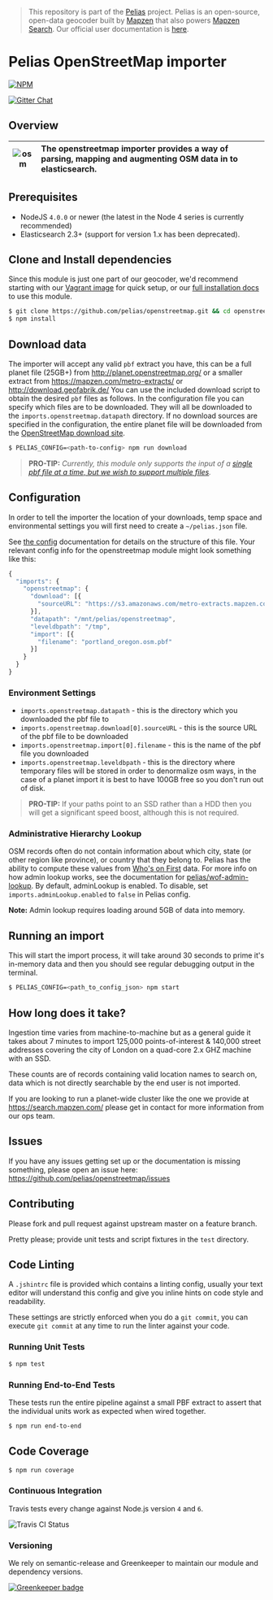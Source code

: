 > This repository is part of the [Pelias](https://github.com/pelias/pelias) project. Pelias is an open-source, open-data geocoder built by [Mapzen](https://www.mapzen.com/) that also powers [Mapzen Search](https://mapzen.com/projects/search). Our official user documentation is [here](https://mapzen.com/documentation/search/).

# Pelias OpenStreetMap importer

[![NPM](https://nodei.co/npm/pelias-openstreetmap.png?downloads=true&stars=true)](https://nodei.co/npm/pelias-openstreetmap)

[![Gitter Chat](https://badges.gitter.im/pelias/pelias.svg)](https://gitter.im/pelias/pelias?utm_source=badge&utm_medium=badge&utm_campaign=pr-badge)

## Overview

| ![osm](http://wiki.openstreetmap.org/w/images/archive/c/c8/20110430164439%21Public-images-osm_logo.png) | The openstreetmap importer provides a way of parsing, mapping and augmenting OSM data in to elasticsearch.         |
| ------------- |:-------------|

## Prerequisites

* NodeJS `4.0.0` or newer (the latest in the Node 4 series is currently recommended)
* Elasticsearch 2.3+ (support for version 1.x has been deprecated).

## Clone and Install dependencies

Since this module is just one part of our geocoder, we'd recommend starting with our [Vagrant image](https://github.com/pelias/vagrant) for quick setup, or our [full installation docs](https://github.com/pelias/pelias-doc/blob/master/installing.md) to use this module.

```bash
$ git clone https://github.com/pelias/openstreetmap.git && cd openstreetmap;
$ npm install
```

## Download data

The importer will accept any valid `pbf` extract you have, this can be a full planet file (25GB+) from http://planet.openstreetmap.org/ or a smaller extract from https://mapzen.com/metro-extracts/ or http://download.geofabrik.de/
You can use the included download script to obtain the desired `pbf` files as follows. In the configuration file you can
specify which files are to be downloaded. They will all be downloaded to the `imports.openstreetmap.datapath` directory.
If no download sources are specified in the configuration, the entire planet file will be downloaded from the
[OpenStreetMap download site](http://planet.openstreetmap.org/pbf/planet-latest.osm.pbf).

```bash
$ PELIAS_CONFIG=<path-to-config> npm run download
```

> __PRO-TIP:__ *Currently, this module only supports the input of a [single pbf file at a time, but we wish to support multiple files](https://github.com/pelias/openstreetmap/issues/55).*

## Configuration

In order to tell the importer the location of your downloads, temp space and environmental settings you will first need to create a `~/pelias.json` file.

See [the config](https://github.com/pelias/config) documentation for details on the structure of this file. Your relevant config info for the openstreetmap module might look something like this:

```javascript
{
  "imports": {
    "openstreetmap": {
      "download": [{
        "sourceURL": "https://s3.amazonaws.com/metro-extracts.mapzen.com/portland_oregon.osm.pbf"
      }],
      "datapath": "/mnt/pelias/openstreetmap",
      "leveldbpath": "/tmp",
      "import": [{
        "filename": "portland_oregon.osm.pbf"
      }]
    }
  }
}
```

### Environment Settings

- `imports.openstreetmap.datapath` - this is the directory which you downloaded the pbf file to
- `imports.openstreetmap.download[0].sourceURL` - this is the source URL of the pbf file to be downloaded
- `imports.openstreetmap.import[0].filename` - this is the name of the pbf file you downloaded
- `imports.openstreetmap.leveldbpath` - this is the directory where temporary files will be stored in order to denormalize osm ways, in the case of a planet import it is best to have 100GB free so you don't run out of disk.

> __PRO-TIP:__ If your paths point to an SSD rather than a HDD then you will get a significant speed boost, although this is not required.


### Administrative Hierarchy Lookup

OSM records often do not contain information about which city, state (or
other region like province), or country that they belong to. Pelias has the
ability to compute these values from [Who's on First](http://whosonfirst.mapzen.com/) data.
For more info on how admin lookup works, see the documentation for
[pelias/wof-admin-lookup](https://github.com/pelias/wof-admin-lookup). By default,
adminLookup is enabled.  To disable, set `imports.adminLookup.enabled` to `false` in Pelias config.

**Note:** Admin lookup requires loading around 5GB of data into memory.

## Running an import

This will start the import process, it will take around 30 seconds to prime it's in-memory data and then you should see regular debugging output in the terminal.

```bash
$ PELIAS_CONFIG=<path_to_config_json> npm start
```

## How long does it take?

Ingestion time varies from machine-to-machine but as a general guide it takes about 7 minutes to import 125,000 points-of-interest & 140,000 street addresses covering the city of London on a quad-core 2.x GHZ machine with an SSD.

These counts are of records containing valid location names to search on, data which is not directly searchable by the end user is not imported.

If you are looking to run a planet-wide cluster like the one we provide at https://search.mapzen.com/ please get in contact for more information from our ops team.

## Issues

If you have any issues getting set up or the documentation is missing something, please open an issue here: https://github.com/pelias/openstreetmap/issues

## Contributing

Please fork and pull request against upstream master on a feature branch.

Pretty please; provide unit tests and script fixtures in the `test` directory.

## Code Linting

A `.jshintrc` file is provided which contains a linting config, usually your text editor will understand this config and give you inline hints on code style and readability.

These settings are strictly enforced when you do a `git commit`, you can execute `git commit` at any time to run the linter against your code.

### Running Unit Tests

```bash
$ npm test
```

### Running End-to-End Tests

These tests run the entire pipeline against a small PBF extract to assert that the individual units work as expected when wired together.

```bash
$ npm run end-to-end
```

## Code Coverage

```bash
$ npm run coverage
```

### Continuous Integration

Travis tests every change against Node.js version `4` and `6`.

![Travis CI Status](https://travis-ci.org/pelias/openstreetmap.svg)


### Versioning

We rely on semantic-release and Greenkeeper to maintain our module and dependency versions.

[![Greenkeeper badge](https://badges.greenkeeper.io/pelias/openstreetmap.svg)](https://greenkeeper.io/)
